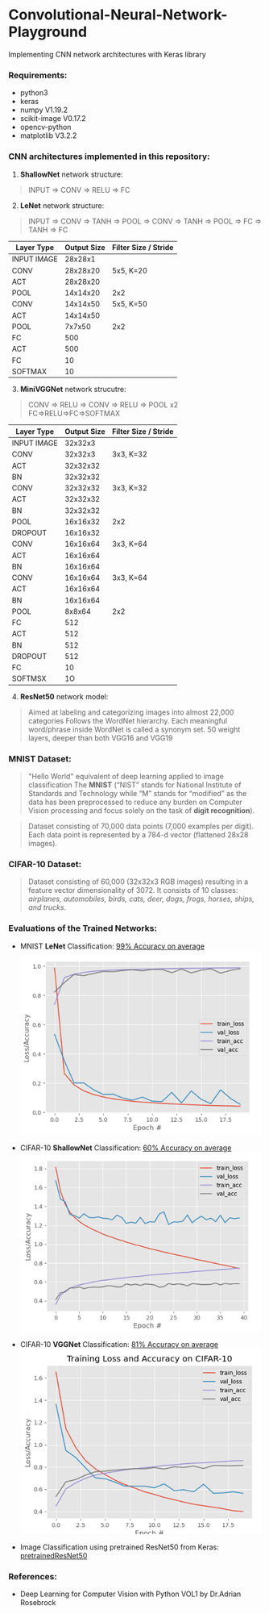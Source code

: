 # Convolutional-Neural-Network-Playground
Implementing CNN network architectures with Keras library

### Requirements:
* python3
* keras
* numpy V1.19.2
* scikit-image V0.17.2
* opencv-python
* matplotlib V3.2.2

### CNN architectures implemented in this repository:
1. **ShallowNet** network structure:
> INPUT => CONV => RELU => FC
2. **LeNet** network structure:
>  INPUT => CONV => TANH => POOL => CONV => 
>  TANH => POOL => FC => TANH => FC 
    
Layer Type | Output Size | Filter Size / Stride
---------- | ------------| -----------
INPUT IMAGE | 28x28x1 |
CONV | 28x28x20 | 5x5, K=20
ACT  | 28x28x20 |
POOL | 14x14x20 | 2x2
CONV | 14x14x50 | 5x5, K=50
ACT  | 14x14x50 |
POOL | 7x7x50 | 2x2
FC   | 500 |
ACT  | 500 |
FC   | 10 |
SOFTMAX | 10 |

3. **MiniVGGNet** network strucutre:
> CONV => RELU => CONV => RELU => POOL x2 FC=>RELU=>FC=>SOFTMAX

Layer Type | Output Size | Filter Size / Stride
---------- | ------------| -----------
INPUT IMAGE | 32x32x3 |
CONV | 32x32x3 | 3x3, K=32
ACT  | 32x32x32 | 
BN | 32x32x32 | 
CONV | 32x32x32 | 3x3, K=32
ACT  | 32x32x32 | 
BN | 32x32x32 | 
POOL | 16x16x32 | 2x2
DROPOUT | 16x16x32 | 
CONV | 16x16x64 | 3x3, K=64
ACT  | 16x16x64 | 
BN | 16x16x64 | 
CONV | 16x16x64 | 3x3, K=64
ACT  | 16x16x64 |
BN   | 16x16x64 |
POOL | 8x8x64   | 2x2
FC   | 512 |
ACT  | 512 |
BN   | 512 |
DROPOUT | 512 |
FC      | 10 |
SOFTMSX | 1O |

4. **ResNet50** network model:
> Aimed at labeling and categorizing images into almost 22,000 categories
> Follows the WordNet hierarchy. Each meaningful word/phrase inside WordNet is called a synonym set.
> 50 weight layers, deeper than both VGG16 and VGG19

### MNIST Dataset:
> "Hello World" equivalent of deep learning applied to image classification
> The **MNIST** (“NIST” stands for National Institute of Standards and Technology while “M” stands for “modified” as the data has been preprocessed to reduce any burden on Computer Vision processing and focus solely on the task of **digit recognition**).

> Dataset consisting of 70,000 data points (7,000 examples per digit). Each data point is represented by a 784-d vector (flattened 28x28 images).

### CIFAR-10 Dataset:
> Dataset consisting of 60,000 (32x32x3 RGB images) resulting in a feature vector dimensionality of 3072. It consists of 10 classes: _airplanes, automobiles, birds, cats, deer, dogs, frogs, horses, ships, and trucks_.

### Evaluations of the Trained Networks:
* MNIST **LeNet** Classification: [99% Accuracy on average](output/lenet_mnist_trainingEval.txt
)
![kerasCIFAR10](/output/lenet_mnist.PNG)

* CIFAR-10 **ShallowNet** Classification: [60% Accuracy on average](output/shallownet_cifar10_trainingEval.txt)
![kerasCIFAR10](/output/shallownet_cifar10.PNG)
* CIFAR-10 **VGGNet** Classification: [81% Accuracy on average](output/minivggnet_cifar10_trainingEval.txt)
![kerasCIFAR10](/output/minivggnet_cifar10.PNG)

* Image Classification using pretrained ResNet50 from Keras:
[pretrainedResNet50](./classifyimage_ResNet.ipynb)
### References:
* Deep Learning for Computer Vision with Python VOL1 by Dr.Adrian Rosebrock



